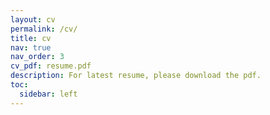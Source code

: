 ```yaml
---
layout: cv
permalink: /cv/
title: cv
nav: true
nav_order: 3
cv_pdf: resume.pdf
description: For latest resume, please download the pdf.
toc:
  sidebar: left
---
```

